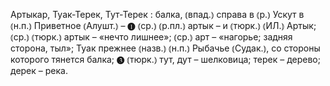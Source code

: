 ---
---

Артыкар, Туак-Терек, Тут-Терек
: балка, ⦅впад.⦆ справа в ⦅р.⦆ Ускут в ⦅н.п.⦆ Приветное ⦅Алушт.⦆ – ❶ ⦅ср.⦆ ⦅р.пл.⦆ артык – и ⦅тюрк.⦆ ⦅ИЛ.⦆ Артык; ⦅ср.⦆ ⦅тюрк.⦆ артык – «нечто лишнее»; ⦅ср.⦆ арт – «нагорье; задняя сторона, тыл»; Туак прежнее ⦅назв.⦆ ⦅н.п.⦆ Рыбачье ⦅Судак.⦆, со стороны которого тянется балка; ❸ ⦅тюрк.⦆ тут, дут – шелковица; терек – дерево; дерек – река.
